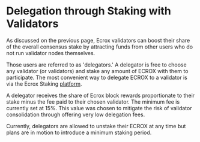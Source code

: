 # Delegation through Staking with Validators

As discussed on the previous page, Ecrox validators can boost their share of the overall consensus stake by attracting funds from other users who do not run validator nodes themselves. 

Those users are referred to as 'delegators.' A delegator is free to choose any validator (or validators) and stake any amount of ECROX with them to participate. The most convenient way to delegate ECROX to a validator is via the Ecrox Staking [platform](https://staking.ecroxscan.com). 

A delegator receives the share of Ecrox block rewards proportionate to their stake minus the fee paid to their chosen validator. The minimum fee is currently set at 15%. This value was chosen to mitigate the risk of validator consolidation through offering very low delegation fees.

Currently, delegators are allowed to unstake their ECROX at any time but plans are in motion to introduce a minimum staking period.   
